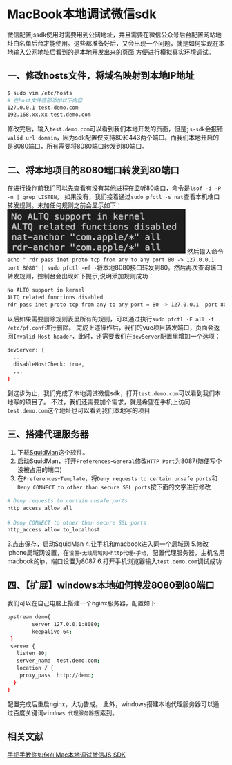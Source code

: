 # MacBook本地调试微信sdk

微信配置jssdk使用时需要用到公网地址，并且需要在微信公众号后台配置网站地址白名单后台才能使用。这些都准备好后，又会出现一个问题，就是如何实现在本地输入公网地址后看到的是本地开发出来的页面,方便进行模拟真实环境调试。

## 一、修改hosts文件，将域名映射到本地IP地址

```bash
$ sudo vim /etc/hosts
# 在host文件底部添加以下内容
127.0.0.1 test.demo.com
192.168.xx.xx test.demo.com
```

修改完后，输入`test.demo.com`可以看到我们本地开发的页面，但是`js-sdk`会报错`valid url domain`，因为sdk配置仅支持80和443两个端口。而我们本地开启的是8080端口，所有需要将8080端口转发到80端口。

## 二、将本地项目的8080端口转发到80端口

在进行操作前我们可以先查看有没有其他进程在监听80端口，命令是`lsof -i -P -n | grep LISTEN`。
如果没有，我们接着通过`sudo pfctl -s nat`查看本机端口转发规则。未加任何规则之前会显示如下：
![未含规则时的图](./MacBook本地调试微信sdk/1.png)
然后输入命令`echo " rdr pass inet proto tcp from any to any port 80 -> 127.0.0.1 port 8080" | sudo pfctl -ef -`将本地8080接口转发到80。然后再次查询端口转发规则，控制台会出现如下提示,说明添加规则成功：

```bash
No ALTQ support in kernel
ALTQ related functions disabled
rdr pass inet proto tcp from any to any port = 80 -> 127.0.0.1  port 8080
```

以后如果需要删除规则表里所有的规则，可以通过执行`sudo pfctl -F all -f /etc/pf.conf`进行删除。
完成上述操作后，我们的vue项目转发端口，页面会返回`Invalid Host header`，此时，还需要我们在`devServer`配置里增加一个选项：

```bash
devServer: {
  ...
  disableHostCheck: true,
  ...
}
```

到这步为止，我们完成了本地调试微信sdk，打开`test.demo.com`可以看到我们本地写的项目了。
不过，我们还需要加个需求，就是希望在手机上访问`test.demo.com`这个地址也可以看到我们本地写的项目

## 三、搭建代理服务器

1. 下载[SquidMan](http://squidman.net/squidman/)这个软件。
2. 启动SquidMan，打开`Preferences`-`General`修改`HTTP Port`为8087(随便写个没被占用的端口)
3. 在`Preferences`-`Template`，将`Deny requests to certain unsafe ports`和`Deny CONNECT to other than secure SSL ports`按下面的文字进行修改

```bash
# Deny requests to certain unsafe ports
http_access allow all

# Deny CONNECT to other than secure SSL ports
http_access allow to_localhost
```

3.点击保存，启动SquidMan
4.让手机和macbook进入同一个局域网
5.修改iphone局域网设置，在`设置`-`无线局域网`-`http代理`-`手动`，配置代理服务器，主机名用macbook的ip，端口设置为8087
6.打开手机浏览器输入`test.demo.com`调试成功

## 四、【扩展】windows本地如何转发8080到80端口

我们可以在自己电脑上搭建一个nginx服务器，配置如下

```bash
upstream demo{
        server 127.0.0.1:8080;
        keepalive 64;
 }
 server {
   listen 80;
   server_name  test.demo.com;
   location / {
    proxy_pass  http://demo; 
  }
}
```

配置完成后重启nginx，大功告成。
此外，windows搭建本地代理服务器可以通过百度关键词`windows 代理服务器`搜索到。

## 相关文献

[手把手教你如何在Mac本地调试微信JS SDK](https://www.jianshu.com/p/f6808f12a49f)
